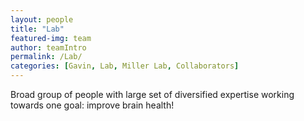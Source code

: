 ```yaml
---
layout: people
title: "Lab"
featured-img: team
author: teamIntro
permalink: /Lab/
categories: [Gavin, Lab, Miller Lab, Collaborators]
---
```


Broad group of people with large set of diversified expertise working towards one goal: improve brain health!